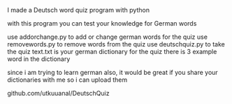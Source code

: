 I made a Deutsch word quiz program with python

with this program you can test your knowledge for German words

use addorchange.py to add or change german words for the quiz
use  removewords.py to remove words from the quiz
use deutschquiz.py to take the quiz 
text.txt is your german dictionary for the quiz 
there is 3 example word in the dictionary

since i am trying to learn german also, it would be great if you share your dictionaries with me so i can upload them

github.com/utkuuanal/DeutschQuiz
